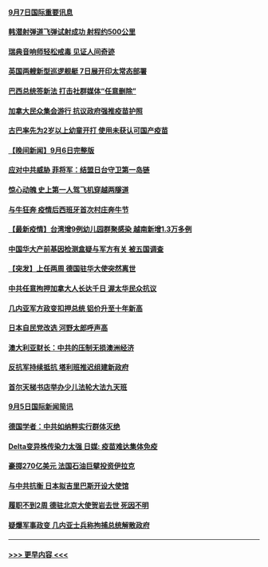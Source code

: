 #### [9月7日国际重要讯息](../pages/prog202/a103209950.md?t=09071801) 
#### [韩潜射弹道飞弹试射成功 射程约500公里](../pages/prog202/a103209897.md?t=09071801) 
#### [瑞典音响师轻松戒毒 见证人间奇迹](../pages/prog202/a103209905.md?t=09071801) 
#### [英国两艘新型巡逻舰艇 7日展开印太常态部署](../pages/prog202/a103209823.md?t=09071801) 
#### [巴西总统签新法 打击社群媒体“任意删除”](../pages/prog202/a103209815.md?t=09071801) 
#### [加拿大民众集会游行 抗议政府强推疫苗护照](../pages/prog202/a103209555.md?t=09071801) 
#### [古巴率先为2岁以上幼童开打 使用未获认可国产疫苗](../pages/prog202/a103209729.md?t=09071801) 
#### [【晚间新闻】9月6日完整版](../pages/prog202/a103209583.md?t=09071801) 
#### [应对中共威胁 菲将军：结盟日台守卫第一岛链](../pages/prog202/a103209538.md?t=09071801) 
#### [惊心动魄 史上第一人驾飞机穿越两隧道](../pages/prog202/a103209438.md?t=09071801) 
#### [与牛狂奔 疫情后西班牙首次村庄奔牛节](../pages/prog202/a103209436.md?t=09071801) 
#### [【最新疫情】台湾增9例幼儿园群聚感染 越南新增1.3万多例](../pages/prog202/a103209416.md?t=09071801) 
#### [中国华大产前基因检测盒疑与军方有关 被五国调查](../pages/prog202/a103209324.md?t=09071801) 
#### [【突发】上任两周 德国驻华大使突然离世](../pages/prog202/a103209311.md?t=09071801) 
#### [中共任意拘押加拿大人长达千日 渥太华民众抗议](../pages/prog202/a103209290.md?t=09071801) 
#### [几内亚军方政变扣押总统 铝价升至十年新高](../pages/prog202/a103209240.md?t=09071801) 
#### [日本自民党改选 河野太郎呼声高](../pages/prog202/a103209238.md?t=09071801) 
#### [澳大利亚财长：中共的压制无损澳洲经济](../pages/prog202/a103209152.md?t=09071801) 
#### [反抗军持续抵抗 塔利班推迟组建新政府](../pages/prog202/a103209170.md?t=09071801) 
#### [首尔天梯书店举办少儿法轮大法九天班](../pages/prog202/a103209116.md?t=09071801) 
#### [9月5日国际新闻简讯](../pages/prog202/a103209039.md?t=09071801) 
#### [德国学者：中共如纳粹实行群体灭绝](../pages/prog202/a103209091.md?t=09071801) 
#### [Delta变异株传染力太强 日媒: 疫苗难达集体免疫](../pages/prog202/a103209025.md?t=09071801) 
#### [豪掷270亿美元 法国石油巨擘投资伊拉克](../pages/prog202/a103208975.md?t=09071801) 
#### [与中共抗衡 日本拟吉里巴斯开设大使馆](../pages/prog202/a103208970.md?t=09071801) 
#### [履职不到2周 德驻北京大使贺岩去世 死因不明](../pages/prog202/a103208958.md?t=09071801) 
#### [疑爆军事政变 几内亚士兵称拘捕总统解散政府](../pages/prog202/a103208849.md?t=09071801) 

----
#### [ >>> 更早内容 <<< ](../indexes/prog202-earlier.md)
